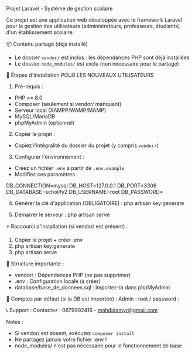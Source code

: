 Projet Laravel - Système de gestion scolaire

Ce projet est une application web développée avec le framework Laravel pour la gestion des utilisateurs (administrateurs, professeurs, étudiants) d'un établissement scolaire.

📦 Contenu partagé (déjà installé)
- Le dossier `vendor/` est inclus : les dépendances PHP sont déjà installées
- Le dossier `node_modules/` est exclu (non nécessaire pour le partage)

🔧 Étapes d'installation POUR LES NOUVEAUX UTILISATEURS

1. Pré-requis :
- PHP >= 8.0
- Composer (seulement si vendor/ manquant)
- Serveur local (XAMPP/WAMP/MAMP)
- MySQL/MariaDB
- phpMyAdmin (optionnel)

2. Copier le projet :
- Copiez l'intégralité du dossier du projet (y compris `vendor/`)

3. Configurer l'environnement :
- Créez un fichier `.env` à partir de `.env.example`
- Modifiez ces paramètres :

DB_CONNECTION=mysql
DB_HOST=127.0.0.1
DB_PORT=3306
DB_DATABASE=scholify2
DB_USERNAME=root
DB_PASSWORD=

4. Générer la clé d'application (OBLIGATOIRE) :
php artisan key:generate

5. Démarrer le serveur :
php artisan serve

⚡ Raccourci d'installation (si vendor/ est présent) :
1. Copier le projet + créer .env
2. php artisan key:generate
3. php artisan serve

📁 Structure importante :
- vendor/ : Dépendances PHP (ne pas supprimer)
- .env : Configuration locale (à créer)
- database/base_de_donnees.sql : Importez-la dans phpMyAdmin

👥 Comptes par défaut (si la DB est importée) :
Admin : root / password : 

📞 Support :
Contactez : 0679992416 - mahdidamyr@gmail.com

Notes :
- Si vendor/ est absent, exécutez `composer install`
- Ne partagez jamais votre fichier .env !
- node_modules/ n'est pas nécessaire pour le fonctionnement de base